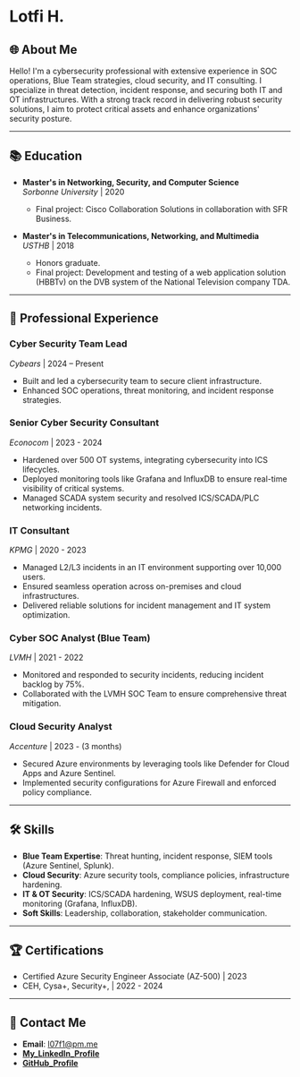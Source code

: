 # Lotfi H.

## 🌐 **About Me**
Hello! I'm a cybersecurity professional with extensive experience in SOC operations, Blue Team strategies, cloud security, and IT consulting. I specialize in threat detection, incident response, and securing both IT and OT infrastructures. With a strong track record in delivering robust security solutions, I aim to protect critical assets and enhance organizations' security posture.

---

## 📚 **Education**
- **Master's in Networking, Security, and Computer Science**  
  *Sorbonne University* | 2020  
  - Final project: Cisco Collaboration Solutions in collaboration with SFR Business.

- **Master's in Telecommunications, Networking, and Multimedia**  
  *USTHB* | 2018  
  - Honors graduate.  
  - Final project: Development and testing of a web application solution (HBBTv) on the DVB system of the National Television company TDA.

---

## 💼 **Professional Experience**
### **Cyber Security Team Lead**  
*Cybears* | 2024 – Present  
- Built and led a cybersecurity team to secure client infrastructure.  
- Enhanced SOC operations, threat monitoring, and incident response strategies.

### **Senior Cyber Security Consultant**  
*Econocom* | 2023 - 2024  
- Hardened over 500 OT systems, integrating cybersecurity into ICS lifecycles.  
- Deployed monitoring tools like Grafana and InfluxDB to ensure real-time visibility of critical systems.  
- Managed SCADA system security and resolved ICS/SCADA/PLC networking incidents.

### **IT Consultant**  
*KPMG* | 2020 - 2023  
- Managed L2/L3 incidents in an IT environment supporting over 10,000 users.  
- Ensured seamless operation across on-premises and cloud infrastructures.  
- Delivered reliable solutions for incident management and IT system optimization.

### **Cyber SOC Analyst (Blue Team)**  
*LVMH* | 2021 - 2022  
- Monitored and responded to security incidents, reducing incident backlog by 75%.  
- Collaborated with the LVMH SOC Team to ensure comprehensive threat mitigation.

### **Cloud Security Analyst**  
*Accenture* | 2023 - (3 months)  
- Secured Azure environments by leveraging tools like Defender for Cloud Apps and Azure Sentinel.  
- Implemented security configurations for Azure Firewall and enforced policy compliance.

---

## 🛠 **Skills**
- **Blue Team Expertise**: Threat hunting, incident response, SIEM tools (Azure Sentinel, Splunk).  
- **Cloud Security**: Azure security tools, compliance policies, infrastructure hardening.  
- **IT & OT Security**: ICS/SCADA hardening, WSUS deployment, real-time monitoring (Grafana, InfluxDB).  
- **Soft Skills**: Leadership, collaboration, stakeholder communication.  

---

## 🏆 **Certifications**
- Certified Azure Security Engineer Associate (AZ-500) | 2023  
- CEH, Cysa+, Security+, | 2022 - 2024 

---

## 📩 **Contact Me**
- **Email**: l07f1@pm.me  
- [**My_LinkedIn_Profile**](https://www.linkedin.com/in/lotfi-hamed/) 
- [**GitHub_Profile**](https://github.com/H4ck3rrr)
